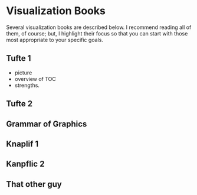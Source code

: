 
# Visualization Books

Several visualization books are described below. I recommend reading all of them, of course; but, I highlight their focus so that you can start with those most appropriate to your specific goals. 

## Tufte 1

* picture
* overview of TOC
* strengths.

## Tufte 2

## Grammar of Graphics

## Knaplif 1

## Kanpflic 2

## That other guy

